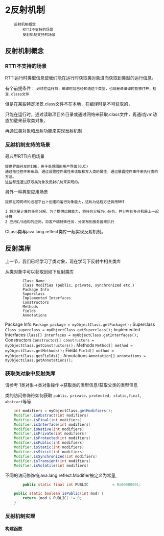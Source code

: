 # 2反射机制

		反射机制概念
			RTTI不支持的场景
			反射机制支持的场景

## 反射机制概念

### RTTI不支持的场景

RTTI运行时类型信息使我们能在运行时获取类对象进而获取到类型的运行信息。

有个前提条件：
`必须在运行前，编译时就已经知道这个类型，也就是说编译时能够打开，检查.class文件`

但是在某些特定场景.class文件不在本地，在编译时是不可获取的，

只能在运行时，通过读取项目外目录或通过网络来获取.class文件，再通过jvm动态加载来获取类对象，

再通过类对象和反射功能来实现反射机制

### 反射机制支持的场景

最典型RTTI应用场景
```
提供界面开发的IDE，用于处理图形用户界面(GUI)
通过拖拉控件来布局，通过设置控件属性来读取和写入类的属性，通过暴露控件事件来执行类的方法。
这些都是通过获取类对象及反射机制来实现的。
```

另外一种典型应用场景
```
提供在跨网络的远程平台上创建和运行对象能力，这称为远程方法调用RMI

1 将大量计算的任务分解，为了提供运算能力，将任务分解为小任务，并分布到多台机器上一起计算
2 应用C/S结构的应用，将客户端特殊任务，分发布到服务器来执行
```

CLass类与java.lang.reflect类库一起实现反射机制。

## 反射类库

上一节，我们已经学习了类对象，现在学习下反射中相关类库

从类对象中可以获取到如下反射类库
```
		Class Name
		Class Modifies (public, private, synchronized etc.)
		Package Info
		Superclass
		Implemented Interfaces
		Constructors
		Methods
		Fields
		Annotations
```
Package Info `Package package = myObjectClass.getPackage();`
Superclass `Class superclass = myObjectClass.getSuperclass();`
Implemented Interfaces `Class[] interfaces = myObjectClass.getInterfaces();`
Constructors `Constructor[] constructors = myObjectClass.getConstructors();`
Methods `Method[] method = myObjectClass.getMethods();`
Fields `Field[] method = myObjectClass.getFields();`
Annotations `Annotation[] annotations = myObjectClass.getAnnotations();`

### 获取类对象中反射类库

请参考 1类对象->类对象操作->获取类的类型信息/获取父类的类型信息

类的访问修饰符如何获取 `public，private，protected, static,final, abstract`等等

```java
    int modifiers = myObjectClass.getModifiers();
    Modifier.isAbstract(int modifiers)
    Modifier.isFinal(int modifiers)
    Modifier.isInterface(int modifiers)
    Modifier.isNative(int modifiers)
    Modifier.isPrivate(int modifiers)
    Modifier.isProtected(int modifiers)
    Modifier.isPublic(int modifiers)
    Modifier.isStatic(int modifiers)
    Modifier.isStrict(int modifiers)
    Modifier.isSynchronized(int modifiers)
    Modifier.isTransient(int modifiers)
    Modifier.isVolatile(int modifiers)
```

不同的访问修饰符java.lang.reflect.Modifier被定义为常量,
```java
		public static final int PUBLIC           = 0x00000001;

    public static boolean isPublic(int mod) {
        return (mod & PUBLIC) != 0;
    }
```

### 反射机制实现


#### 构建函数

```java

```
```java

```
